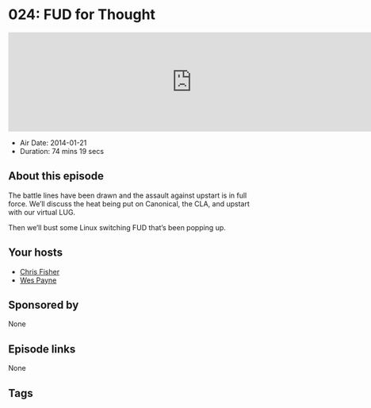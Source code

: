 # 024: FUD for Thought

<iframe src="https://player.fireside.fm/v2/RUkczH-V+bES0yA3J?theme=dark" width="740" height="200" frameborder="0" scrolling="no"></iframe>

* Air Date: 2014-01-21
* Duration: 74 mins 19 secs

## About this episode

The battle lines have been drawn and the assault against upstart is in full force. We’ll discuss the heat being put on Canonical, the CLA, and upstart with our virtual LUG.

Then we’ll bust some Linux switching FUD that’s been popping up.

## Your hosts
* [Chris Fisher](https://linuxunplugged.com/hosts/chrislas)
* [Wes Payne](https://linuxunplugged.com/hosts/wes)

## Sponsored by

None



## Episode links

None



## Tags

